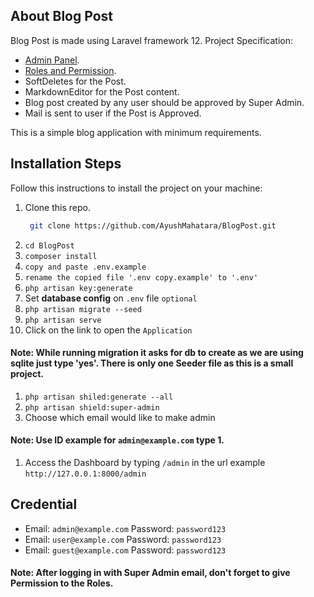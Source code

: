 ## About Blog Post 

Blog Post is made using Laravel framework 12. Project Specification:

- [Admin Panel](https://filamentphp.com/docs).
- [Roles and Permission](https://filamentphp.com/plugins/bezhansalleh-shield).
- SoftDeletes for the Post.
- MarkdownEditor for the Post content.
- Blog post created by any user should be approved by Super Admin.
- Mail is sent to user if the Post is Approved.

This is a simple blog application with minimum requirements.

## Installation Steps

Follow this instructions to install the project on your machine:

1. Clone this repo. 
    ```bash
     git clone https://github.com/AyushMahatara/BlogPost.git
    ```
3. `cd BlogPost`
4. `composer install`
5. `copy and paste .env.example`
6. `rename the copied file '.env copy.example' to '.env'`
7. `php artisan key:generate`
8. Set **database config** on `.env` file `optional`
9. `php artisan migrate --seed`
10. `php artisan serve`
11. Click on the link to open the `Application` 
#### Note: While running migration it asks for db to create as we are using sqlite just type 'yes'. There is only one Seeder file as this is a small project.

1.  `php artisan shiled:generate --all`
2.  `php artisan shield:super-admin`
3.  Choose which email would like to make admin 
#### Note: Use ID example for `admin@example.com` type 1.

1.  Access the Dashboard by typing `/admin` in the url example `http://127.0.0.1:8000/admin`

## Credential 

- Email: `admin@example.com` Password: `password123`
- Email: `user@example.com` Password: `password123`
- Email: `guest@example.com` Password: `password123`

#### Note: After logging in with Super Admin email, don't forget to give Permission to the Roles.
